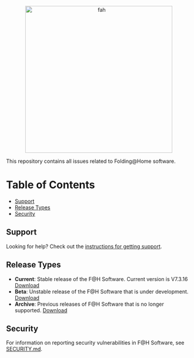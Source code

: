 <p align="center">
  <a href="https://foldingathome.org/">
    <img
      alt="fah"
      src="https://foldingathome.org/wp-content/uploads/2016/10/cropped-foldingathome-logo.png"
      width="400"
    />
  </a>
</p>

This repository contains all issues related to Folding@Home software.

# Table of Contents

* [Support](#support)
* [Release Types](#release-types)
* [Security](#security)


## Support

Looking for help? Check out the
[instructions for getting support](.github/ISSUE_TEMPLATE/SUPPORT.md).

## Release Types

* **Current**: Stable release of the F@H Software. Current version is V7.3.16
[Download](https://foldingathome.org/alternative-downloads/)
* **Beta**: Unstable release of the F@H Software that is under development.
[Download](https://foldingathome.org/beta/)
* **Archive**: Previous releases of F@H Software that is no longer supported.
[Download](https://download.foldingathome.org/releases/)

## Security

For information on reporting security vulnerabilities in F@H Software, see
[SECURITY.md](./SECURITY.md).